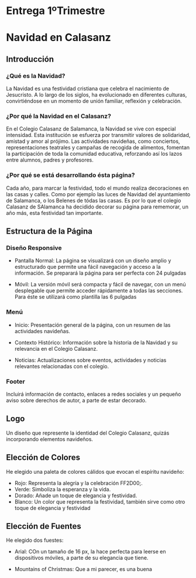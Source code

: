 # Entrega 1ºTrimestre
# Navidad en Calasanz

## Introducción
### ¿Qué es la Navidad?
La Navidad es una festividad cristiana que celebra el nacimiento de Jesucristo. A lo largo de los siglos, ha evolucionado en diferentes culturas, convirtiéndose en un momento de unión familiar, reflexión y celebración.

### ¿Por qué la Navidad en el Calasanz?
En el Colegio Calasanz de Salamanca, la Navidad se vive con especial intensidad. Esta institución se esfuerza por transmitir valores de solidaridad, amistad y amor al prójimo. Las actividades navideñas, como conciertos, representaciones teatrales y campañas de recogida de alimentos, fomentan la participación de toda la comunidad educativa, reforzando así los lazos entre alumnos, padres y profesores.

### ¿Por qué se está desarrollando ésta página?
Cada año, para marcar la festividad, todo el mundo realiza decoraciones en las casas y calles. Como por ejemplo las luces de Navidad del ayuntamiento de Salamanca, o los Belenes de tódas las casas. Es por lo que el colegio Calasanz de SAlamanca ha decidido decorar su página para rememorar, un año más, esta festividad tan importante.

## Estructura de la Página

### Diseño Responsive

- Pantalla Normal: La página se visualizará con un diseño amplio y estructurado que permite una fácil navegación y acceso a la información. Se preparará la página para ser perfecta con 24 pulgadas

- Móvil: La versión móvil será compacta y fácil de navegar, con un menú desplegable que permite acceder rápidamente a todas las secciones. Para éste se utilizará como plantilla las 6 pulgadas

### Menú
- Inicio: Presentación general de la página, con un resumen de las actividades navideñas.

- Contexto Histórico: Información sobre la historia de la Navidad y su relevancia en el Colegio Calasanz.

- Noticias: Actualizaciones sobre eventos, actividades y noticias relevantes relacionadas con el colegio.

### Footer
Incluirá información de contacto, enlaces a redes sociales y un pequeño aviso sobre derechos de autor, a parte de estar decorado.

## Logo
Un diseño que represente la identidad del Colegio Calasanz, quizás incorporando elementos navideños.



## Elección de Colores
He elegido una paleta de colores cálidos que evocan el espíritu navideño:

- Rojo: Representa la alegría y la celebración FF2D00;.
- Verde: Simboliza la esperanza y la vida.
- Dorado: Añade un toque de elegancia y festividad.
- Blanco: Un color que representa la festividad, también sirve como otro toque de elegancia y festividad

## Elección de Fuentes

He elegido dos fuestes:

- Arial: COn un tamaño de 16 px, la hace perfecta para leerse en dispositivos móviles, a parte de su elegancia que tiene.

- Mountains of Christmas: Que a mi parecer, es una buena 








